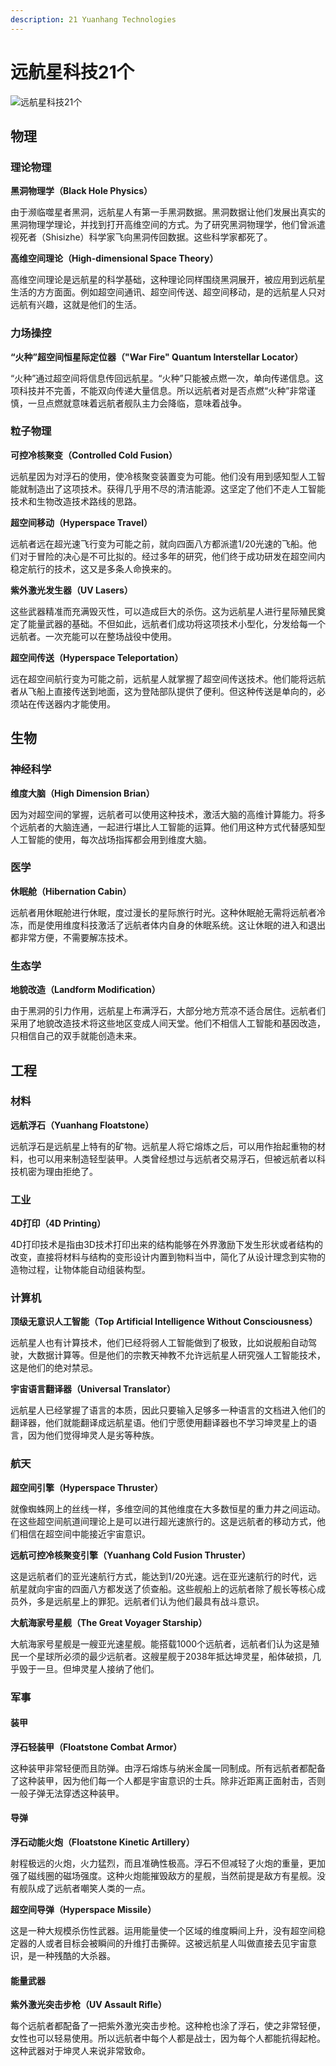 ```yaml
---
description: 21 Yuanhang Technologies
---
```


# 远航星科技21个

![&#x8FDC;&#x822A;&#x661F;&#x79D1;&#x6280;21&#x4E2A;](../.gitbook/assets/yuan-hang-xing-ke-ji-21-ge-.png)

## 物理

### 理论物理

**黑洞物理学（Black Hole Physics）**

由于濒临噬星者黑洞，远航星人有第一手黑洞数据。黑洞数据让他们发展出真实的黑洞物理学理论，并找到打开高维空间的方式。为了研究黑洞物理学，他们曾派遣视死者（Shisizhe）科学家飞向黑洞传回数据。这些科学家都死了。

**高维空间理论（High-dimensional Space Theory）**

高维空间理论是远航星的科学基础，这种理论同样围绕黑洞展开，被应用到远航星生活的方方面面。例如超空间通讯、超空间传送、超空间移动，是的远航星人只对远航有兴趣，这就是他们的生活。

### 力场操控

**“火种”超空间恒星际定位器（"War Fire" Quantum Interstellar Locator）**

“火种”通过超空间将信息传回远航星。“火种”只能被点燃一次，单向传递信息。这项科技并不完善，不能双向传递大量信息。所以远航者对是否点燃“火种”非常谨慎，一旦点燃就意味着远航者舰队主力会降临，意味着战争。

### 粒子物理

**可控冷核聚变（Controlled Cold Fusion）**

远航星因为对浮石的使用，使冷核聚变装置变为可能。他们没有用到感知型人工智能就制造出了这项技术。获得几乎用不尽的清洁能源。这坚定了他们不走人工智能技术和生物改造技术路线的思路。

**超空间移动（Hyperspace Travel）**

远航者远在超光速飞行变为可能之前，就向四面八方都派遣1/20光速的飞船。他们对于冒险的决心是不可比拟的。经过多年的研究，他们终于成功研发在超空间内稳定航行的技术，这又是多条人命换来的。

**紫外激光发生器（UV Lasers）**

这些武器精准而充满毁灭性，可以造成巨大的杀伤。这为远航星人进行星际殖民奠定了能量武器的基础。不但如此，远航者们成功将这项技术小型化，分发给每一个远航者。一次充能可以在整场战役中使用。

**超空间传送（Hyperspace Teleportation）**

远在超空间航行变为可能之前，远航星人就掌握了超空间传送技术。他们能将远航者从飞船上直接传送到地面，这为登陆部队提供了便利。但这种传送是单向的，必须站在传送器内才能使用。

## 生物

### 神经科学

**维度大脑（High Dimension Brian）**

因为对超空间的掌握，远航者可以使用这种技术，激活大脑的高维计算能力。将多个远航者的大脑连通，一起进行堪比人工智能的运算。他们用这种方式代替感知型人工智能的使用，每次战场指挥都会用到维度大脑。

### 医学

**休眠舱（Hibernation Cabin）**

远航者用休眠舱进行休眠，度过漫长的星际旅行时光。这种休眠舱无需将远航者冷冻，而是使用维度科技激活了远航者体内自身的休眠系统。这让休眠的进入和退出都非常方便，不需要解冻技术。

### 生态学

**地貌改造（Landform Modification）**

由于黑洞的引力作用，远航星上布满浮石，大部分地方荒凉不适合居住。远航者们采用了地貌改造技术将这些地区变成人间天堂。他们不相信人工智能和基因改造，只相信自己的双手就能创造未来。

## 工程

### 材料

**远航浮石（Yuanhang Floatstone）**

远航浮石是远航星上特有的矿物。远航星人将它熔炼之后，可以用作抬起重物的材料，也可以用来制造轻型装甲。人类曾经想过与远航者交易浮石，但被远航者以科技机密为理由拒绝了。

### 工业

**4D打印（4D Printing）**

4D打印技术是指由3D技术打印出来的结构能够在外界激励下发生形状或者结构的改变，直接将材料与结构的变形设计内置到物料当中，简化了从设计理念到实物的造物过程，让物体能自动组装构型。

### 计算机

**顶级无意识人工智能（Top Artificial Intelligence Without Consciousness）**

远航星人也有计算技术，他们已经将弱人工智能做到了极致，比如说舰船自动驾驶，大数据计算等。但是他们的宗教天神教不允许远航星人研究强人工智能技术，这是他们的绝对禁忌。

**宇宙语言翻译器（Universal Translator）**

远航星人已经掌握了语言的本质，因此只要输入足够多一种语言的文档进入他们的翻译器，他们就能翻译成远航星语。他们宁愿使用翻译器也不学习坤灵星上的语言，因为他们觉得坤灵人是劣等种族。

### 航天

**超空间引擎（Hyperspace Thruster）**

就像蜘蛛网上的丝线一样，多维空间的其他维度在大多数恒星的重力井之间运动。在这些超空间航道间理论上是可以进行超光速旅行的。这是远航者的移动方式，他们相信在超空间中能接近宇宙意识。

**远航可控冷核聚变引擎（Yuanhang Cold Fusion Thruster）**

这是远航者们的亚光速航行方式，能达到1/20光速。远在亚光速航行的时代，远航星就向宇宙的四面八方都发送了侦查船。这些舰船上的远航者除了舰长等核心成员外，多是远航星上的罪犯。远航者们认为他们最具有战斗意识。

**大航海家号星舰（The Great Voyager Starship）**

大航海家号星舰是一艘亚光速星舰。能搭载1000个远航者，远航者们认为这是殖民一个星球所必须的最少远航者。这艘星舰于2038年抵达坤灵星，船体破损，几乎毁于一旦。但坤灵星人接纳了他们。

### 军事

#### 装甲

**浮石轻装甲（Floatstone Combat Armor）**

这种装甲非常轻便而且防弹。由浮石熔炼与纳米金属一同制成。所有远航者都配备了这种装甲，因为他们每一个人都是宇宙意识的士兵。除非近距离正面射击，否则一般子弹无法穿透这种装甲。

#### 导弹

**浮石动能火炮（Floatstone Kinetic Artillery）**

射程极远的火炮，火力猛烈，而且准确性极高。浮石不但减轻了火炮的重量，更加强了磁线圈的磁场强度。这种火炮能摧毁敌方的星舰，当然前提是敌方有星舰。没有舰队成了远航者嘲笑人类的一点。

**超空间导弹（Hyperspace Missile）**

这是一种大规模杀伤性武器。运用能量使一个区域的维度瞬间上升，没有超空间稳定器的人或者目标会被瞬间的升维打击撕碎。这被远航星人叫做直接去见宇宙意识，是一种残酷的大杀器。

#### 能量武器

**紫外激光突击步枪（UV Assault Rifle）**

每个远航者都配备了一把紫外激光突击步枪。这种枪也涂了浮石，使之非常轻便，女性也可以轻易使用。所以远航者中每个人都是战士，因为每个人都能抗得起枪。这种武器对于坤灵人来说非常致命。

